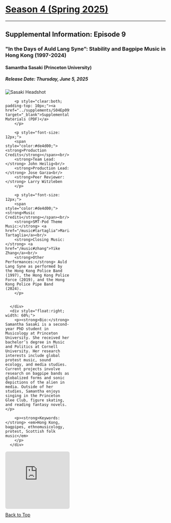 <div class="seasonheader">
    <a href="/episodes/season04"><h1 class="seasonheader-text">Season 4 (Spring 2025)</h1></a>
</div>

<div>
<hr>
<h2>Supplemental Information: Episode 9</h2>

  <div class="supplement" id="e4.9">
    <h3 class="supplement-title">"In the Days of Auld Lang Syne”: Stability and Bagpipe Music in Hong Kong (1997-2024)</h3>
    <h4>Samantha Sasaki (Princeton University)</h4>
    <h5>Release Date: Thursday, June 5, 2025</h5>
    <div class="floatsupps">
      <div style="float:left; width: 40%;">
        <img class="biopic" alt="Sasaki Headshot" src="../supplements/S04Ep09sasaki.jpg">

        <p style="clear:both; padding-top: 10px;"><a href="../supplements/S04Ep09Supp_sasaki.pdf" target="_blank">Supplemental Materials (PDF)</a>
        </p>

        <p style="font-size: 12px;">
        <span style="color:#de4d00;"><strong>Production Credits</strong></span><br/>
        <strong>Team Lead:</strong> John Heilig<br/>
        <strong>Production Lead:</strong> Jose Garza<br/>
        <strong>Peer Reviewer:</strong> Larry Witzleben
        </p>

        <p style="font-size: 12px;">
        <span style="color:#de4d00;"><strong>Music Credits</strong></span><br/>
        <strong>SMT-Pod Theme Music:</strong> <a href="/music#tartaglia">Maria Tartaglia</a><br/>
        <strong>Closing Music:</strong> <a href="/music#zhang">Yike Zhang</a><br/>
        <strong>Other Performances:</strong> Auld Lang Syne as performed by the Hong Kong Police Band (1997), the Hong Kong Police Force (2019), and the Hong Kong Police Pipe Band (2024).
        </p>


      </div>
      <div style="float:right; width: 60%;">
        <p><strong>Bio:</strong> Samantha Sasaki is a second-year PhD student in Musicology at Princeton University. She received her bachelor’s degree in Music and Politics at Cornell University. Her research interests include global protest music, sound ecology, and media studies. Current projects involve research on bagpipe bands as globalized forms and sonic depictions of the alien in media. Outside of her studies, Samantha enjoys singing in the Princeton Glee Club, figure skating, and reading fantasy novels.</p>

        <p><strong>Keywords:</strong> <em>Hong Kong, bagpipes, ethnomusicology, protest, Scottish folk music</em>
        </p>
      </div>
<div style="width: 100%; height: 180px; margin-top: 10px; margin-bottom: 10px; border-radius: 6px; overflow:hidden; clear:both;">
<iframe style="width: 100%; height: 180px;" frameborder="no" scrolling="no" seamless src="https://player.captivate.fm/episode/48faa585-dde9-4035-a96f-42be546123a2"></iframe></div>
    <a class="to-top" href="#top">Back to Top</a>
  </div>  
